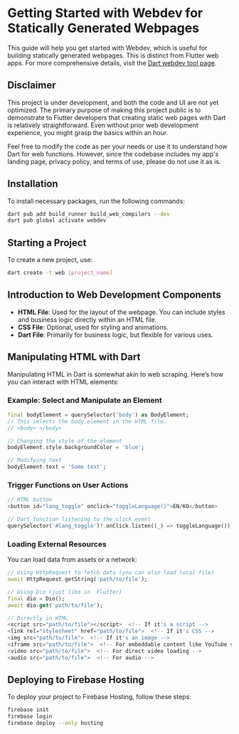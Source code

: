 # Getting Started with Webdev for Statically Generated Webpages

This guide will help you get started with Webdev, which is useful for building statically generated webpages. This is distinct from Flutter web apps. For more comprehensive details, visit the [Dart webdev tool page](https://dart.dev/tools/webdev).

## Disclaimer

This project is under development, and both the code and UI are not yet optimized. The primary purpose of making this project public is to demonstrate to Flutter developers that creating static web pages with Dart is relatively straightforward. Even without prior web development experience, you might grasp the basics within an hour.

Feel free to modify the code as per your needs or use it to understand how Dart for web functions. However, since the codebase includes my app's landing page, privacy policy, and terms of use, please do not use it as is.

## Installation

To install necessary packages, run the following commands:

```bash
dart pub add build_runner build_web_compilers --dev
dart pub global activate webdev
```

## Starting a Project

To create a new project, use:

```bash
dart create -t web [project_name]
```

## Introduction to Web Development Components

- **HTML File**: Used for the layout of the webpage. You can include styles and business logic directly within an HTML file.
- **CSS File**: Optional, used for styling and animations.
- **Dart File**: Primarily for business logic, but flexible for various uses.

## Manipulating HTML with Dart

Manipulating HTML in Dart is somewhat akin to web scraping. Here’s how you can interact with HTML elements:

### Example: Select and Manipulate an Element

```dart
final bodyElement = querySelector('body') as BodyElement;
// This selects the body element in the HTML file.
// <body> </body>

// Changing the style of the element
bodyElement.style.backgroundColor = 'blue';

// Modifying text
bodyElement.text = 'Some text';
```

### Trigger Functions on User Actions

```dart
// HTML button
<button id="lang_toggle" onclick="toggleLanguage()">EN/KO</button>

// Dart function listening to the click event
querySelector('#lang_toggle')?.onClick.listen((_) => toggleLanguage());
```

### Loading External Resources

You can load data from assets or a network:

```dart
// Using HttpRequest to fetch data (you can also load local file)
await HttpRequest.getString('path/to/file');

// Using Dio (just like in  Flutter)
final dio = Dio();
await dio.get('path/to/file');

// Directly in HTML
<script src="path/to/file"></script>  <!-- If it's a script -->
<link rel="stylesheet" href="path/to/file">  <!-- If it's CSS -->
<img src="path/to/file">  <!-- If it's an image -->
<iframe src="path/to/file">  <!-- For embeddable content like YouTube videos -->
<video src="path/to/file">  <!-- For direct video loading -->
<audio src="path/to/file">  <!-- For audio -->
```

## Deploying to Firebase Hosting

To deploy your project to Firebase Hosting, follow these steps:

```bash
firebase init
firebase login
firebase deploy --only hosting
```
